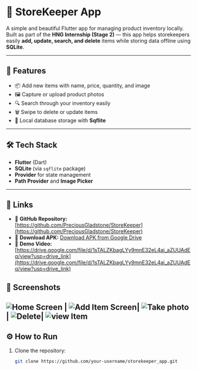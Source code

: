 # 🏪 StoreKeeper App

A simple and beautiful Flutter app for managing product inventory locally.  
Built as part of the **HNG Internship (Stage 2)** — this app helps storekeepers easily **add, update, search, and delete** items while storing data offline using **SQLite**.

---

## 🚀 Features

- 📦 Add new items with name, price, quantity, and image  
- 🖼️ Capture or upload product photos  
- 🔍 Search through your inventory easily  
- 🗑️ Swipe to delete or update items  
- 💾 Local database storage with **Sqflite**

---

## 🛠️ Tech Stack

- **Flutter** (Dart)
- **SQLite** (via `sqflite` package)
- **Provider** for state management
- **Path Provider** and **Image Picker**

---
## 🔗 Links

- 📂 **GitHub Repository:** [https://github.com/PreciousGladstone/StoreKeeper](https://github.com/PreciousGladstone/StoreKeeper)
- 📱 **Download APK:** [Download APK from Google Drive](https://drive.google.com/file/d/1v-UjEwqYyuAwWpoxoBPekH_b6pUQhFsB/view?usp=sharing)
- 🎥 **Demo Video:** [https://drive.google.com/file/d/1sTALZKbagLYy9mnE32eL4aj_aZUUAdEq/view?usp=drive_link](https://drive.google.com/file/d/1sTALZKbagLYy9mnE32eL4aj_aZUUAdEq/view?usp=drive_link)

## 📱 Screenshots

![Home Screen](assets/screenshots/homescreen.png) | ![Add Item Screen](assets/screenshots/additemscreen.png)| ![Take photo](assets/screenshots/takeaphoto.png) | ![Delete](assets/screenshots/Delete.png)| ![view Item](assets/screenshots/viewitem.png)
---

## ⚙️ How to Run

1. Clone the repository:
   ```bash
   git clone https://github.com/your-username/storekeeper_app.git
